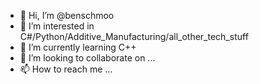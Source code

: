 - 👋 Hi, I’m @benschmoo
- 👀 I’m interested in C#/Python/Additive_Manufacturing/all_other_tech_stuff
- 🌱 I’m currently learning C++
- 💞️ I’m looking to collaborate on ...
- 📫 How to reach me ...

<!---
benschmoo/benschmoo is a ✨ special ✨ repository because its `README.md` (this file) appears on your GitHub profile.
You can click the Preview link to take a look at your changes.
--->
